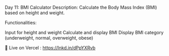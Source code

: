 Day 11: BMI Calculator
Description: Calculate the Body Mass Index (BMI) based on height and weight.

Functionalities:

Input for height and weight
Calculate and display BMI
Display BMI category (underweight, normal, overweight, obese)

🔗 Live on Vercel : https://lnkd.in/dPpYXRvb
